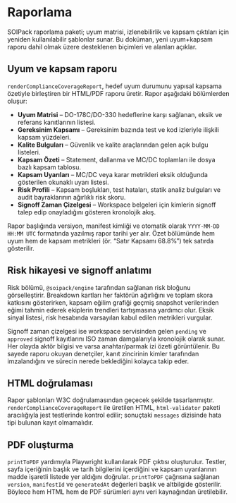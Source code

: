 # Raporlama

SOIPack raporlama paketi; uyum matrisi, izlenebilirlik ve kapsam çıktıları için yeniden kullanılabilir şablonlar sunar. Bu doküman, yeni uyum+kapsam raporu dahil olmak üzere desteklenen biçimleri ve alanları açıklar.

## Uyum ve kapsam raporu

`renderComplianceCoverageReport`, hedef uyum durumunu yapısal kapsama özetiyle birleştiren bir HTML/PDF raporu üretir. Rapor aşağıdaki bölümlerden oluşur:

- **Uyum Matrisi** – DO-178C/DO-330 hedeflerine karşı sağlanan, eksik ve referans kanıtlarının listesi.
- **Gereksinim Kapsamı** – Gereksinim bazında test ve kod izleriyle ilişkili kapsam yüzdeleri.
- **Kalite Bulguları** – Güvenlik ve kalite araçlarından gelen açık bulgu listeleri.
- **Kapsam Özeti** – Statement, dallanma ve MC/DC toplamları ile dosya bazlı kapsam tablosu.
- **Kapsam Uyarıları** – MC/DC veya karar metrikleri eksik olduğunda gösterilen okunaklı uyarı listesi.
- **Risk Profili** – Kapsam boşlukları, test hataları, statik analiz bulguları ve audit bayraklarının ağırlıklı risk skoru.
- **Signoff Zaman Çizelgesi** – Workspace belgeleri için kimlerin signoff talep edip onayladığını gösteren kronolojik akış.

Rapor başlığında versiyon, manifest kimliği ve otomatik olarak `YYYY-MM-DD HH:MM UTC` formatında yazılmış rapor tarihi yer alır. Özet bölümünde hem uyum hem de kapsam metrikleri (ör. “Satır Kapsamı 68.8%”) tek satırda gösterilir.

## Risk hikayesi ve signoff anlatımı

Risk bölümü, `@soipack/engine` tarafından sağlanan risk bloğunu görselleştirir. Breakdown kartları her faktörün ağırlığını ve toplam skora katkısını gösterirken, kapsam eğilim grafiği geçmiş snapshot verilerinden eğimi tahmin ederek ekiplerin trendleri tartışmasına yardımcı olur. Eksik sinyal listesi, risk hesabında varsayılan kabul edilen metrikleri vurgular.

Signoff zaman çizelgesi ise workspace servisinden gelen `pending` ve `approved` signoff kayıtlarını ISO zaman damgalarıyla kronolojik olarak sunar. Her olayda aktör bilgisi ve varsa anahtar/parmak izi özeti görüntülenir. Bu sayede raporu okuyan denetçiler, kanıt zincirinin kimler tarafından imzalandığını ve sürecin nerede beklediğini kolayca takip eder.

## HTML doğrulaması

Rapor şablonları W3C doğrulamasından geçecek şekilde tasarlanmıştır. `renderComplianceCoverageReport` ile üretilen HTML, `html-validator` paketi aracılığıyla jest testlerinde kontrol edilir; sonuçtaki `messages` dizisinde hata tipi bulunan kayıt olmamalıdır.

## PDF oluşturma

`printToPDF` yardımıyla Playwright kullanılarak PDF çıktısı oluşturulur. Testler, sayfa içeriğinin başlık ve tarih bilgilerini içerdiğini ve kapsam uyarılarının madde işaretli listede yer aldığını doğrular. `printToPDF` çağrısına sağlanan `version`, `manifestId` ve `generatedAt` değerleri başlık ve altbilgide gösterilir. Böylece hem HTML hem de PDF sürümleri aynı veri kaynağından üretilebilir.
